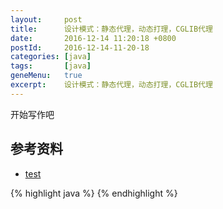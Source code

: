 ```yaml
---
layout:     post
title:      设计模式：静态代理，动态打理，CGLIB代理
date:       2016-12-14 11:20:18 +0800
postId:     2016-12-14-11-20-18
categories: [java]
tags:       [java]
geneMenu:   true
excerpt:    设计模式：静态代理，动态打理，CGLIB代理
---
```


开始写作吧

## 参考资料

* [test](test.html)

{% highlight java %}
{% endhighlight %}
